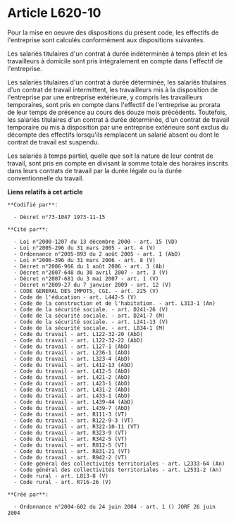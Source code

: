 # Article L620-10

Pour la mise en oeuvre des dispositions du présent code, les effectifs de l'entreprise sont calculés conformément aux
dispositions suivantes.

Les salariés titulaires d'un contrat à durée indéterminée à temps plein et les travailleurs à domicile sont pris
intégralement en compte dans l'effectif de l'entreprise.

Les salariés titulaires d'un contrat à durée déterminée, les salariés titulaires d'un contrat de travail intermittent, les
travailleurs mis à la disposition de l'entreprise par une entreprise extérieure, y compris les travailleurs temporaires, sont
pris en compte dans l'effectif de l'entreprise au prorata de leur temps de présence au cours des douze mois précédents.
Toutefois, les salariés titulaires d'un contrat à durée déterminée, d'un contrat de travail temporaire ou mis à disposition
par une entreprise extérieure sont exclus du décompte des effectifs lorsqu'ils remplacent un salarié absent ou dont le
contrat de travail est suspendu.

Les salariés à temps partiel, quelle que soit la nature de leur contrat de travail, sont pris en compte en divisant la somme
totale des horaires inscrits dans leurs contrats de travail par la durée légale ou la durée conventionnelle du travail.

**Liens relatifs à cet article**

	**Codifié par**:

	  - Décret n°73-1047 1973-11-15

	**Cité par**:

	  - Loi n°2000-1207 du 13 décembre 2000 - art. 15 (VD)
	  - Loi n°2005-296 du 31 mars 2005 - art. 4 (V)
	  - Ordonnance n°2005-893 du 2 août 2005 - art. 1 (AbD)
	  - Loi n°2006-396 du 31 mars 2006 - art. 8 (V)
	  - Décret n°2006-966 du 1 août 2006 - art. 3 (Ab)
	  - Décret n°2007-648 du 30 avril 2007 - art. 3 (V)
	  - Décret n°2007-681 du 3 mai 2007 - art. 1 (V)
	  - Décret n°2009-27 du 7 janvier 2009 - art. 12 (V)
	  - CODE GENERAL DES IMPOTS, CGI. - art. 225 (V)
	  - Code de l'éducation - art. L442-5 (V)
	  - Code de la construction et de l'habitation. - art. L313-1 (An)
	  - Code de la sécurité sociale. - art. D241-26 (V)
	  - Code de la sécurité sociale. - art. D241-7 (M)
	  - Code de la sécurité sociale. - art. L241-13 (V)
	  - Code de la sécurité sociale. - art. L834-1 (M)
	  - Code du travail - art. L122-32-20 (AbD)
	  - Code du travail - art. L122-32-22 (AbD)
	  - Code du travail - art. L127-1 (AbD)
	  - Code du travail - art. L236-1 (AbD)
	  - Code du travail - art. L323-4 (AbD)
	  - Code du travail - art. L412-13 (AbD)
	  - Code du travail - art. L412-5 (AbD)
	  - Code du travail - art. L421-2 (AbD)
	  - Code du travail - art. L423-1 (AbD)
	  - Code du travail - art. L431-2 (AbD)
	  - Code du travail - art. L433-1 (AbD)
	  - Code du travail - art. L439-44 (AbD)
	  - Code du travail - art. L439-7 (AbD)
	  - Code du travail - art. R111-3 (VT)
	  - Code du travail - art. R122-9-3 (VT)
	  - Code du travail - art. R322-10-11 (VT)
	  - Code du travail - art. R323-9 (VT)
	  - Code du travail - art. R342-5 (VT)
	  - Code du travail - art. R812-5 (VT)
	  - Code du travail - art. R831-21 (VT)
	  - Code du travail - art. R942-2 (VT)
	  - Code général des collectivités territoriales - art. L2333-64 (An)
	  - Code général des collectivités territoriales - art. L2531-2 (An)
	  - Code rural - art. L813-8 (V)
	  - Code rural - art. R716-26 (V)

	**Créé par**:

	  - Ordonnance n°2004-602 du 24 juin 2004 - art. 1 () JORF 26 juin 2004
